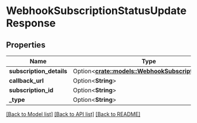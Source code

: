# WebhookSubscriptionStatusUpdateResponse

## Properties

Name | Type | Description | Notes
------------ | ------------- | ------------- | -------------
**subscription_details** | Option<[**crate::models::WebhookSubscriptionDetails**](WebhookSubscriptionDetails.md)> |  | [optional]
**callback_url** | Option<**String**> |  | [optional]
**subscription_id** | Option<**String**> |  | [optional]
**_type** | Option<**String**> |  | [optional]

[[Back to Model list]](../README.md#documentation-for-models) [[Back to API list]](../README.md#documentation-for-api-endpoints) [[Back to README]](../README.md)


